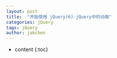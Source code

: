 ```yaml
---
layout: post
title:  "开始使用 jQuery(6)-jQuery中的动画"
categories: jQuery
tags: jQuery
author: jakchen
---
```

* content
{:toc}
